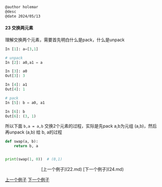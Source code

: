 ```markdown
@author holemar
@desc 
@date 2024/05/13
```

#### 23 交换两元素

理解交换两个元素，需要首先明白什么是pack，什么是unpack

```python
In [1]: a=[3,1]                                                                 

# unpack
In [2]: a0,a1 = a                                                               

In [3]: a0                                                                      
Out[3]: 3

In [4]: a1                                                                      
Out[4]: 1

# pack
In [5]: b = a0, a1                                                              

In [6]: b                                                                       
Out[6]: (3, 1)

```

所以下面 `b,a = a,b` 交换2个元素的过程，实际是先pack a,b为元组 (a,b)，然后再unpack (a,b) 给 b, a的过程

```python
def swap(a, b):
    return b, a


print(swap(1, 0))  # (0,1)
```

<center>[上一个例子](22.md)    [下一个例子](24.md)</center>


[上一个例子](22.md)    [下一个例子](24.md)